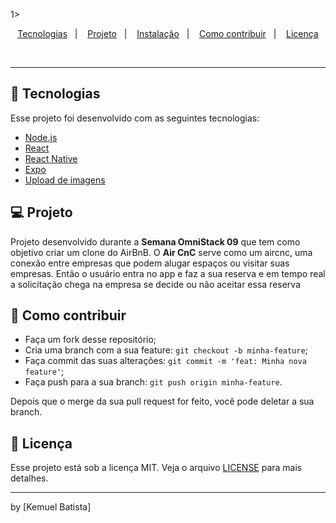 1>

<p align="center">
  <a href="#-tecnologias">Tecnologias</a>&nbsp;&nbsp;&nbsp;|&nbsp;&nbsp;&nbsp;
  <a href="#-projeto">Projeto</a>&nbsp;&nbsp;&nbsp;|&nbsp;&nbsp;&nbsp;
  <a href="#-instalação">Instalação</a>&nbsp;&nbsp;&nbsp;|&nbsp;&nbsp;&nbsp;
  <a href="#-instalação">Como contribuir</a>&nbsp;&nbsp;&nbsp;|&nbsp;&nbsp;&nbsp;
  <a href="#-licença">Licença</a>
</p>

<br>


---

## 🚀 Tecnologias

Esse projeto foi desenvolvido com as seguintes tecnologias:

- [Node.js](https://nodejs.org/en/)
- [React](https://reactjs.org)
- [React Native](https://facebook.github.io/react-native/)
- [Expo](https://expo.io/)
- [Upload de imagens](react-dropzone)

## 💻 Projeto
Projeto desenvolvido durante a <strong>Semana OmniStack 09</strong> que tem como objetivo criar um clone do AirBnB. 
O <strong>Air CnC</strong> serve como um aircnc, uma conexão entre empresas que podem alugar espaços ou visitar suas empresas. Então o usuário entra no app e faz a sua reserva e em tempo real a solicitação chega na empresa se decide ou não aceitar essa reserva

## 🤔 Como contribuir

- Faça um fork desse repositório;
- Cria uma branch com a sua feature: `git checkout -b minha-feature`;
- Faça commit das suas alterações: `git commit -m 'feat: Minha nova feature'`;
- Faça push para a sua branch: `git push origin minha-feature`.

Depois que o merge da sua pull request for feito, você pode deletar a sua branch.

## 🧾 Licença

Esse projeto está sob a licença MIT. Veja o arquivo [LICENSE](LICENSE.md) para mais detalhes.

---

by [Kemuel Batista]
